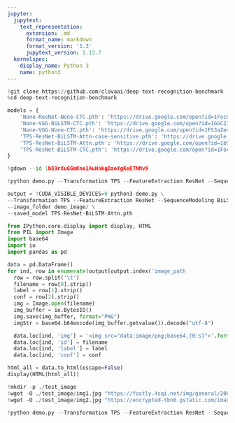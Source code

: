 ```yaml
---
jupyter:
  jupytext:
    text_representation:
      extension: .md
      format_name: markdown
      format_version: '1.3'
      jupytext_version: 1.13.7
  kernelspec:
    display_name: Python 3
    name: python3
---
```


```python colab={"base_uri": "https://localhost:8080/"} id="6WN-7_HbSE7j" executionInfo={"status": "ok", "timestamp": 1608621014307, "user_tz": -330, "elapsed": 2262, "user": {"displayName": "Sparsh Agarwal", "photoUrl": "", "userId": "13037694610922482904"}} outputId="a3351780-6250-421b-d921-7b1ef7207541"
!git clone https://github.com/clovaai/deep-text-recognition-benchmark
%cd deep-text-recognition-benchmark
```

```python id="qd_yosLzVPTZ"
models = {
    'None-ResNet-None-CTC.pth': 'https://drive.google.com/open?id=1FocnxQzFBIjDT2F9BkNUiLdo1cC3eaO0',
    'None-VGG-BiLSTM-CTC.pth': 'https://drive.google.com/open?id=1GGC2IRYEMQviZhqQpbtpeTgHO_IXWetG',
    'None-VGG-None-CTC.pth': 'https://drive.google.com/open?id=1FS3aZevvLiGF1PFBm5SkwvVcgI6hJWL9',
    'TPS-ResNet-BiLSTM-Attn-case-sensitive.pth': 'https://drive.google.com/open?id=1ajONZOgiG9pEYsQ-eBmgkVbMDuHgPCaY',
    'TPS-ResNet-BiLSTM-Attn.pth': 'https://drive.google.com/open?id=1b59rXuGGmKne1AuHnkgDzoYgKeETNMv9',
    'TPS-ResNet-BiLSTM-CTC.pth': 'https://drive.google.com/open?id=1FocnxQzFBIjDT2F9BkNUiLdo1cC3eaO0',
}
```

```python colab={"base_uri": "https://localhost:8080/"} id="ouoXFnONSJcK" executionInfo={"status": "ok", "timestamp": 1608621099410, "user_tz": -330, "elapsed": 5165, "user": {"displayName": "Sparsh Agarwal", "photoUrl": "", "userId": "13037694610922482904"}} outputId="d2cc1143-8aa9-4587-b2f0-17a51c4055af"
!gdown --id 1b59rXuGGmKne1AuHnkgDzoYgKeETNMv9
```

```python colab={"base_uri": "https://localhost:8080/"} id="dyhHQAz8SfUl" executionInfo={"status": "ok", "timestamp": 1608621324151, "user_tz": -330, "elapsed": 7577, "user": {"displayName": "Sparsh Agarwal", "photoUrl": "", "userId": "13037694610922482904"}} outputId="30a400d9-05c4-469c-842b-98428083991d"
!python demo.py --Transformation TPS --FeatureExtraction ResNet --SequenceModeling BiLSTM --Prediction Attn --image_folder demo_image/ --saved_model TPS-ResNet-BiLSTM-Attn.pth
```

```python colab={"base_uri": "https://localhost:8080/", "height": 1000} id="RhbRnNHWU6tA" executionInfo={"status": "ok", "timestamp": 1608621744253, "user_tz": -330, "elapsed": 6960, "user": {"displayName": "Sparsh Agarwal", "photoUrl": "", "userId": "13037694610922482904"}} outputId="2a534ff0-82e0-4125-84e1-49635f4cddb8"
output = !CUDA_VISIBLE_DEVICES=0 python3 demo.py \
--Transformation TPS --FeatureExtraction ResNet --SequenceModeling BiLSTM --Prediction Attn \
--image_folder demo_image/ \
--saved_model TPS-ResNet-BiLSTM-Attn.pth

from IPython.core.display import display, HTML
from PIL import Image
import base64
import io
import pandas as pd

data = pd.DataFrame()
for ind, row in enumerate(output[output.index('image_path               \tpredicted_labels         \tconfidence score')+2:]):
  row = row.split('\t')
  filename = row[0].strip()
  label = row[1].strip()
  conf = row[2].strip()
  img = Image.open(filename)
  img_buffer = io.BytesIO()
  img.save(img_buffer, format="PNG")
  imgStr = base64.b64encode(img_buffer.getvalue()).decode("utf-8") 

  data.loc[ind, 'img'] = '<img src="data:image/png;base64,{0:s}">'.format(imgStr)
  data.loc[ind, 'id'] = filename
  data.loc[ind, 'label'] = label
  data.loc[ind, 'conf'] = conf

html_all = data.to_html(escape=False)
display(HTML(html_all))
```

```python colab={"base_uri": "https://localhost:8080/"} id="A7E6eEIGTMVx" executionInfo={"status": "ok", "timestamp": 1608621583252, "user_tz": -330, "elapsed": 3099, "user": {"displayName": "Sparsh Agarwal", "photoUrl": "", "userId": "13037694610922482904"}} outputId="840cb42a-ecdb-4c56-af29-31ddc4d3e1c1"
!mkdir -p ./test_image
!wget -O ./test_image/img1.jpg "https://fastly.4sqi.net/img/general/200x200/7440763_ZYmeiNDw296JU-cYjrbeMI4go4kcmVKe-8kk51i0ZQQ.jpg"
!wget -O ./test_image/img2.jpg "https://encrypted-tbn0.gstatic.com/images?q=tbn:ANd9GcQVrKs07miTOuC86Rj3eFe7t0dC346hTrmq6A&usqp=CAU"
```

```python colab={"base_uri": "https://localhost:8080/"} id="DZZcGq-qUV8N" executionInfo={"status": "ok", "timestamp": 1608621605720, "user_tz": -330, "elapsed": 3969, "user": {"displayName": "Sparsh Agarwal", "photoUrl": "", "userId": "13037694610922482904"}} outputId="8ca57faf-eba3-48c9-ce3a-00c0a6624b61"
!python demo.py --Transformation TPS --FeatureExtraction ResNet --SequenceModeling BiLSTM --Prediction Attn --image_folder test_image/ --saved_model TPS-ResNet-BiLSTM-Attn.pth
```

```python id="_3V9ThSLUhdP"

```
